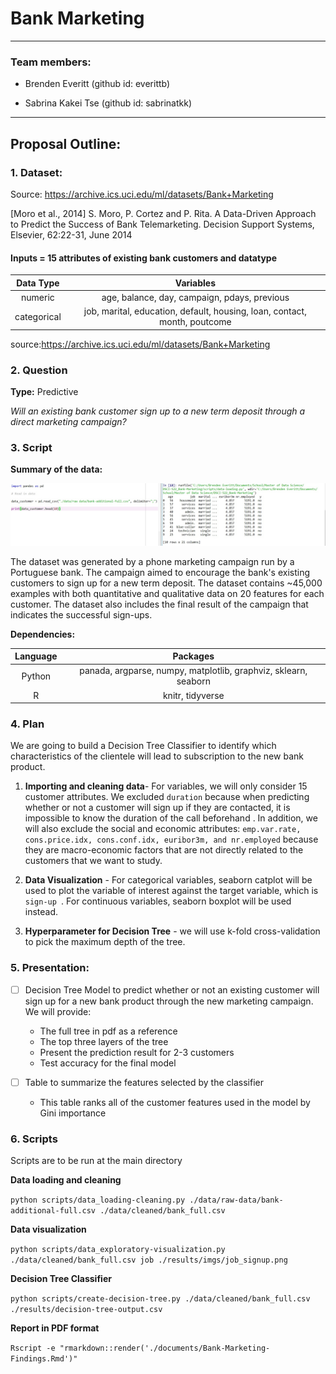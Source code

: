 # Bank Marketing
----------------------------------
### Team members:

* Brenden Everitt (github id: everittb)

* Sabrina Kakei Tse (github id: sabrinatkk)

--------------------------------------------------
## Proposal Outline:

### 1. Dataset:

Source: https://archive.ics.uci.edu/ml/datasets/Bank+Marketing

[Moro et al., 2014] S. Moro, P. Cortez and P. Rita. A Data-Driven Approach to Predict the Success of Bank Telemarketing. Decision Support Systems, Elsevier, 62:22-31, June 2014

#### Inputs = 15 attributes of existing bank customers and datatype  
| Data Type   | Variables   |
|:-----------:|:-----------:|
| numeric     | age, balance, day, campaign, pdays, previous |
| categorical | job, marital, education, default, housing, loan, contact, month, poutcome|

source:https://archive.ics.uci.edu/ml/datasets/Bank+Marketing

### 2. Question
**Type:** Predictive

_Will an existing bank customer sign up to a new term deposit through a direct marketing campaign?_

### 3. Script

**Summary of the data:**

![](./results/imgs/data_loaded.jpg)  

The dataset was generated by a phone marketing campaign run by a Portuguese bank. The campaign aimed to encourage the bank's existing customers to sign up for a new term deposit. The dataset contains ~45,000 examples with both quantitative and qualitative data on 20 features for each customer. The dataset also includes the final result of the campaign that indicates the successful sign-ups.  

**Dependencies:**

| Language   | Packages  |
|:-----------:|:-----------:|
| Python     | panada, argparse, numpy, matplotlib, graphviz, sklearn, seaborn |
| R          | knitr, tidyverse |

### 4. Plan

We are going to build a Decision Tree Classifier to identify which characteristics of the clientele will lead to subscription to the new bank product.

1. **Importing and cleaning data**- For variables, we will only consider 15 customer attributes. We excluded `duration` because when predicting whether or not a customer will sign up if they are contacted, it is impossible to know the duration of the call beforehand . In addition, we will also exclude the social and economic attributes: `emp.var.rate, cons.price.idx, cons.conf.idx, euribor3m, and nr.employed` because they are macro-economic factors that are not directly related to the customers that we want to study.

2. **Data Visualization** - For categorical variables, seaborn catplot will be used to plot the variable of interest against the target variable, which is `sign-up `. For continuous variables, seaborn boxplot will be used instead.

3. **Hyperparameter for Decision Tree** - we will use k-fold cross-validation to pick the maximum depth of the tree.

### 5. Presentation:

- [ ] Decision Tree Model to predict whether or not an existing customer will sign up for a new bank product through the new marketing campaign. We will provide:

  - The full tree in pdf as a reference
  - The top three layers of the tree
  - Present the prediction result for 2-3 customers
  - Test accuracy for the final model  

- [ ] Table to summarize the features selected by the classifier

  - This table ranks all of the customer features used in the model by Gini importance

### 6. Scripts
Scripts are to be run at the main directory

**Data loading and cleaning**

```python scripts/data_loading-cleaning.py ./data/raw-data/bank-additional-full.csv ./data/cleaned/bank_full.csv ```

**Data visualization**

```python scripts/data_exploratory-visualization.py ./data/cleaned/bank_full.csv job ./results/imgs/job_signup.png```

**Decision Tree Classifier**

```python scripts/create-decision-tree.py ./data/cleaned/bank_full.csv ./results/decision-tree-output.csv```

**Report in PDF format**

```Rscript -e "rmarkdown::render('./documents/Bank-Marketing-Findings.Rmd')"```
